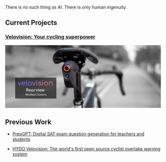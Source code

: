 There is no such thing as AI. There is only human ingenuity.

## Current Projects

### [Velovision: Your cycling superpower](https://velovision.app)
[![](https://github.com/velovision/rearview/blob/main/readme_assets/velovision-rearview-banner.jpg?raw=true)](https://velovision.app)

## Previous Work

+ [PrepGPT: Digital SAT exam question generation for teachers and students](https://try.prepgpt.xyz)
<!--
[![](banners/sized-prepgpt-anim-banner.gif)](https://try.prepgpt.xyz)
-->

+ [HYDO Velovision: The world's first open source cyclist overtake warning system](https://github.com/hydoai/velovision)

<!--
[![](https://github.com/hydoai/brand-id/raw/main/velovision/velovision-banner-pictures.png)](https://github.com/hydoai/velovision)
-->

<!--
**neuroquantifier/neuroquantifier** is a ✨ _special_ ✨ repository because its `README.md` (this file) appears on your GitHub profile.

Here are some ideas to get you started:

- 🔭 I’m currently working on ...
- 🌱 I’m currently learning ...
- 👯 I’m looking to collaborate on ...
- 🤔 I’m looking for help with ...
- 💬 Ask me about ...
- 📫 How to reach me: ...
- 😄 Pronouns: ...
- ⚡ Fun fact: ...
-->

